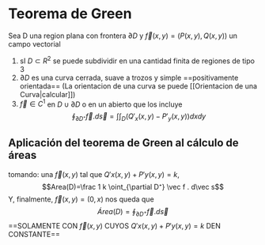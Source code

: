 # Teorema de Green
Sea D una region plana con frontera $\partial D$ y $\vec f(x, y)=(P(x,y),Q(x,y))$ un campo vectorial
1. sI $D \subset R^2$ se puede subdividir en una cantidad finita de regiones de tipo 3
2. $\partial D$ es una curva cerrada, suave a trozos y simple ==positivamente orientada== (La orientacion de una curva se puede [[Orientacion de una Curva|calcular]])
3. $\vec f \in C^1$ en  $D\cup \partial D$ o en un abierto que los incluye
$$\oint_{\partial D⁺} \vec f.d\vec s= \int \int_D (Q'_x(x,y)-P'_y(x,y))dxdy$$

## Aplicación del teorema de Green al cálculo de áreas 
tomando:
una $\vec f(x, y)$ tal que $Q'x(x,y)+P'y(x,y)=k$, 
$$Area(D)=\frac 1 k \oint_{\partial D⁺} \vec f . d\vec s$$
Y, finalmente, $\vec f(x,y)=(0,x)$ 
nos queda que 
$$Área(D)=\oint_{\partial D^+} \vec f . d\vec s$$
==SOLAMENTE CON $\vec f(x,y)$ CUYOS $Q'x(x,y)+P'y(x,y)=k$ DEN CONSTANTE==